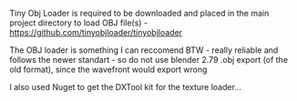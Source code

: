 Tiny Obj Loader is required to be downloaded and placed in the main project directory to load OBJ file(s) - https://github.com/tinyobjloader/tinyobjloader

The OBJ loader is something I can reccomend BTW - really reliable and follows the newer standart - so do not use blender 2.79 .obj export (of the old format), since the wavefront would export wrong 

I also used Nuget to get the DXTool kit for the texture loader...
